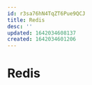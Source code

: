 ```yaml
---
id: r3sa76hN4TqZT6Pue9QCJ
title: Redis
desc: ''
updated: 1642034608137
created: 1642034601206
---
```


# Redis

